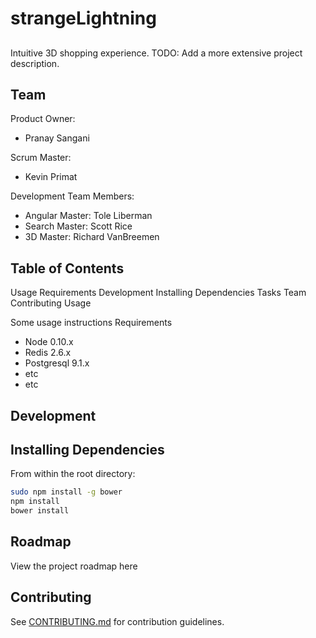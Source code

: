 # strangeLightning

## <insertProjectName>
Intuitive 3D shopping experience.
TODO: Add a more extensive project description.

## Team

Product Owner:
* Pranay Sangani

Scrum Master: 
* Kevin Primat

Development Team Members:
* Angular Master: Tole Liberman
* Search Master: Scott Rice
* 3D Master: Richard VanBreemen

## Table of Contents

Usage
Requirements
Development
Installing Dependencies
Tasks
Team
Contributing
Usage

Some usage instructions
Requirements

* Node 0.10.x
* Redis 2.6.x
* Postgresql 9.1.x
* etc
* etc

## Development

## Installing Dependencies

From within the root directory:

```BASH
sudo npm install -g bower
npm install
bower install
```

## Roadmap

View the project roadmap here

## Contributing

See [CONTRIBUTING.md](https://github.com/StrangeLightning/strangeLightning/blob/master/CONTRIBUTING.md) for contribution guidelines.
